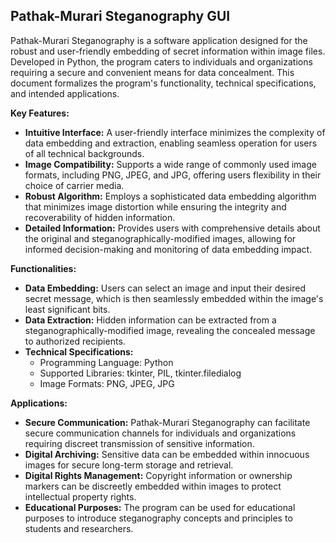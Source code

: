 ## Pathak-Murari Steganography GUI

Pathak-Murari Steganography is a software application designed for the robust and user-friendly embedding of secret information within image files. Developed in Python, the program caters to individuals and organizations requiring a secure and convenient means for data concealment. This document formalizes the program's functionality, technical specifications, and intended applications.

**Key Features:**

* **Intuitive Interface:** A user-friendly interface minimizes the complexity of data embedding and extraction, enabling seamless operation for users of all technical backgrounds.
* **Image Compatibility:** Supports a wide range of commonly used image formats, including PNG, JPEG, and JPG, offering users flexibility in their choice of carrier media.
* **Robust Algorithm:** Employs a sophisticated data embedding algorithm that minimizes image distortion while ensuring the integrity and recoverability of hidden information.
* **Detailed Information:** Provides users with comprehensive details about the original and steganographically-modified images, allowing for informed decision-making and monitoring of data embedding impact.

**Functionalities:**

* **Data Embedding:** Users can select an image and input their desired secret message, which is then seamlessly embedded within the image's least significant bits.
* **Data Extraction:** Hidden information can be extracted from a steganographically-modified image, revealing the concealed message to authorized recipients.
* **Technical Specifications:**
    * Programming Language: Python
    * Supported Libraries: tkinter, PIL, tkinter.filedialog
    * Image Formats: PNG, JPEG, JPG

**Applications:**

* **Secure Communication:** Pathak-Murari Steganography can facilitate secure communication channels for individuals and organizations requiring discreet transmission of sensitive information.
* **Digital Archiving:** Sensitive data can be embedded within innocuous images for secure long-term storage and retrieval.
* **Digital Rights Management:** Copyright information or ownership markers can be discreetly embedded within images to protect intellectual property rights.
* **Educational Purposes:** The program can be used for educational purposes to introduce steganography concepts and principles to students and researchers.
